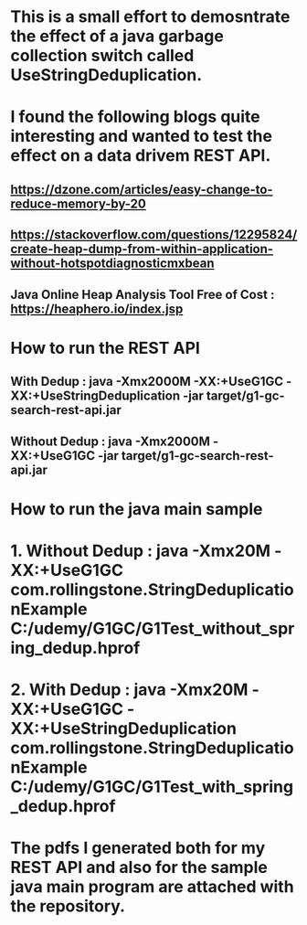 # This is a small effort to demosntrate the effect of a java garbage collection switch called UseStringDeduplication.

# I found the following blogs quite interesting and wanted to test the effect on a data drivem REST API.


## https://dzone.com/articles/easy-change-to-reduce-memory-by-20

## https://stackoverflow.com/questions/12295824/create-heap-dump-from-within-application-without-hotspotdiagnosticmxbean

## Java Online Heap Analysis Tool Free of Cost : https://heaphero.io/index.jsp

# How to run the REST API

## With Dedup : java  -Xmx2000M -XX:+UseG1GC -XX:+UseStringDeduplication -jar target/g1-gc-search-rest-api.jar

## Without Dedup :  java  -Xmx2000M -XX:+UseG1GC  -jar target/g1-gc-search-rest-api.jar

# How to run the java main sample

# 1. Without Dedup : java  -Xmx20M -XX:+UseG1GC com.rollingstone.StringDeduplicationExample C:/udemy/G1GC/G1Test_without_spring_dedup.hprof

# 2. With Dedup : java  -Xmx20M -XX:+UseG1GC -XX:+UseStringDeduplication com.rollingstone.StringDeduplicationExample C:/udemy/G1GC/G1Test_with_spring_dedup.hprof

# The pdfs I generated both for my REST API and also for the sample java main program are attached with the repository.
